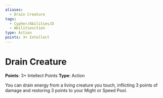 ```yaml
---
aliases:
  - Drain Creature
tags:
  - Cypher/Abilities/D
  - Abilitiesction
type: Action
points: 3+ Intellect
---
```


# Drain Creature

**Points**: 3+ Intellect Points
**Type**: Action

You can drain energy from a living creature you touch, inflicting 3 points of damage and restoring 3 points to your Might or Speed Pool.
